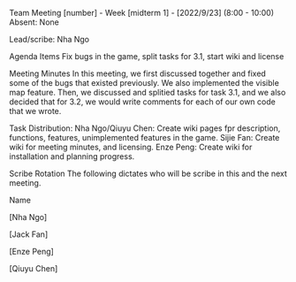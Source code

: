 Team Meeting \[number\] - Week \[midterm 1\] - \[2022/9/23\] (8:00 - 10:00) Absent: None

Lead/scribe: Nha Ngo

Agenda Items Fix bugs in the game, split tasks for 3.1, start wiki and license

Meeting Minutes In this meeting, we first discussed together and fixed some of the bugs that existed previously. We also implemented the visible map feature. Then, we discussed and splitied tasks for task 3.1, and we also decided that for 3.2, we would write comments for each of our own code that we wrote.

Task Distribution: Nha Ngo/Qiuyu Chen: Create wiki pages fpr description, functions, features, unimplemented features in the game. Sijie Fan: Create wiki for meeting minutes, and licensing. Enze Peng: Create wiki for installation and planning progress.

Scribe Rotation The following dictates who will be scribe in this and the next meeting.

Name

\[Nha Ngo\]

\[Jack Fan\]

\[Enze Peng\]

\[Qiuyu Chen\]